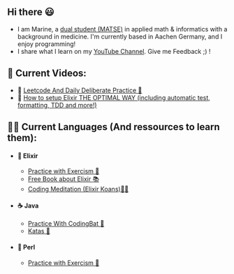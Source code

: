 ## Hi there 😃
- I am Marine, a [dual student (MATSE)](https://www.rwth-aachen.de/cms/root/Die-RWTH/Arbeiten-an-der-RWTH/Berufsausbildung/Ausbildungsberufe/~vsa/Math-techn-Softwareentwickler/) in applied math & informatics with a background in medicine. I'm currently based in Aachen Germany, and I enjoy programming! 
- I share what I learn on my [YouTube Channel](https://www.youtube.com/@marineraimbault).
 Give me Feedback ;) ! 
 
## 📌 Current Videos: 
- 🎥 [Leetcode And Daily Deliberate Practice 🚀](https://youtu.be/R1nzSq1Dzzg?feature=shared)
- 🎥 [How to setup Elixir THE OPTIMAL WAY (including automatic test, formatting, TDD and more!)](https://www.youtube.com/watch?v=nPUbQJAPnQA)

## 👨‍💻 Current Languages (And ressources to learn them):
- #### 🌱 Elixir
  - [Practice with Exercism 💪](https://exercism.org/tracks/elixir/concepts)
  - [Free Book about Elixir 📚](https://www.syncfusion.com/succinctly-free-ebooks/elixir-succinctly)
  - [Coding Meditation (Elixir Koans)🧘‍♂️](https://github.com/elixirkoans/elixir-koans)
- #### ☕ Java
  - [Practice With CodingBat 💪](https://codingbat.com/java)
  - [Katas 🥋](https://kata-log.rocks/game-of-life-kata)
 
- #### 🐪 Perl
  - [Practice with Exercism 💪](https://exercism.org/tracks/perl5)  

<!--
- **Problem Solving and Algorithms**
  - [France IOI (Competitive Programming)](http://www.france-ioi.org/user/perso.php?sLogin=marine-raimbault)

- **Python**
  - [100 Projects with the 100 Days Python Challenge](https://github.com/marine-raimbault/-Day18-Intermediate-Turtle-the-Graphical-User-Interface-GUI-)
  - [Data Analysis with Python](https://platform-ui.topcoder.com/learn/freeCodeCamp/data-analysis-with-python/data-analysis-with-python-course/introduction-to-data-analysis)

- **C++**
  - [RWTH Course: Einführung in die Programmierung in C++ (in German)](https://www.stce.rwth-aachen.de/teaching/winter-semester-2020-21/einfuhrung-in-die-programmierung-mit-c)

- **JavaScript**
  - [JavaScript Algorithms and Data Structures](https://www.freecodecamp.org/learn/javascript-algorithms-and-data-structures/)


Here are some ideas to get you started:

- 🔭 I’m currently working on ...
- 🌱 I’m currently learning ...
- 👯 I’m looking to collaborate on ...
- 🤔 I’m looking for help with ...
- 💬 Ask me about ...
- 📫 How to reach me: ...
- 😄 Pronouns: ...
- ⚡ Fun fact: ...
-->
